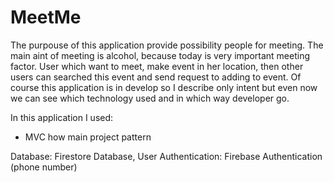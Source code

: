 # MeetMe

The purpouse of this application provide possibility people for meeting. The main aint of meeting is alcohol, because today is very important meeting factor. User which want to meet, make event in her location, then other users can searched this event and send request to adding to event. Of course this application is in develop so I describe only intent but even now we can see which technology used and in which way developer go. 

In this application I used:
- MVC how main project pattern

Database: Firestore Database, 
User Authentication: Firebase Authentication (phone number)


